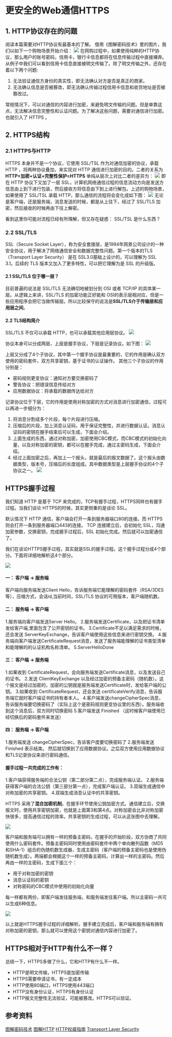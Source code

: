 # 更安全的Web通信HTTPS
## 1. HTTP协议存在的问题
阅读本篇需要对HTTP协议有最基本的了解。
借用《图解密码技术》里的图片，我们以如下一个购物场景开始介绍：
![](https://ws3.sinaimg.cn/large/006tNc79gy1ftpnmfdxxvj30vi0hggnz.jpg)
在网购过程中，如果使用纯粹的HTTP协议，那么用户的账号密码，信用卡，银行卡信息都将在信息传输过程中直接裸奔。从例子中我们可以看到信用卡信息直接被明文传输了。除了明文传输之外，还存在着以下两个问题:
1. 无法验证通信方身份的真实性，即无法确认对方是否是真正的商家。
2. 无法确认信息是否被篡改，即无法确认传输过程信用卡信息和收货地址是否被篡改过。

常规情况下，可以对通信的内容进行加密，来避免明文传输的问题。但是单靠这点，无法解决信息完整性和认证问题。为了解决这些问题，需要对通信进行加密。也就引入了 HTTPS 。

## 2. HTTPS结构
### 2.1 HTTPS与HTTP
HTTPS 本身并不是一个协议，它使用 SSL/TSL 作为对通信加密的协议，承载 HTTP ，将两种协议叠加，来实现对 HTTP 通信进行加密的目的。二者的关系为
**HTTP+加密+认证+完整性保护=HTTPS**
单纯从层次上对比二者的差异为：
![](https://ws3.sinaimg.cn/large/006tNc79gy1ftpoig6c8qj30m20aetab.jpg)
即在 HTTP 协议下又加了一层 SSL，计算机网络通信过程的信息流动方向是发送方信息由上到下进行包装，然后接收方将信息由下到上进行解包。上述的购物场景，如果使用了 SSL/TSL 承载 HTTP，那么通信的流程将会变化成如下图：
![](https://ws3.sinaimg.cn/large/006tNc79gy1ftpomozx1jj30wq0j00xl.jpg)
无论是客户端，还是服务端，消息发送的时候，都是从上往下，经过了 SSL/TLS 加密，然后接收的时候再由下往上解密。

看到这里你可能对流程已经有所理解，但又存在疑惑： SSL/TSL 是什么东西？

### 2.2 SSL/TLS
SSL（Secure Socket Layer），称为安全套接层，是1994年网景公司设计的一种安全协议，用于解决了网络通信安全和数据完整性问题。第一个版本的TLS（Transport Layer Security） 是在 SSL3.0基础上设计的，可以理解为 SSL 3.1。后续的 TLS 版本又加入了更多特性，可以把它理解为是 SSL 的升级版。

#### 2.1 SSL/TLS 位于哪一层？
目前普遍的说法是 SSL/TLS 无法确切地被划分到 OSI 或者 TCP/IP 的具体某一层。从逻辑上来讲，SSL/TLS 的加密功能正好能和 OSI的表示层相对应，但是一些应用程序会把它当做传输层。所以比较保守的说法是**SSL/TLS介于传输层和应用层之间**。
#### 2.2 TLS结构简介
SSL/TLS 不仅可以承载 HTTP，也可以承载其他应用层协议。
![](https://ws4.sinaimg.cn/large/006tKfTcgy1fts6bzk32dj30so096400.jpg)

协议本身可以分成两层，上层是握手协议，下层是记录协议。如下图：
![](https://ws1.sinaimg.cn/large/006tKfTcgy1fts6c0ukztj30ng0dwabu.jpg)

上层又分成了4个子协议，其中第一个握手协议是最重要的，它的作用是确认双方使用的密码套件，双方共享密钥，基于证书的认证操作。
其他三个子协议的作用分别是：

- 密码规则更变协议：通知对方要交换密码了
- 警告协议：把错误信息传给对方
- 应用数据协议：将承载的数据传达给对方

记录协议位于下层，它的作用是使用对称加密的方式对消息进行加密通信，过程可以再进一步细分为：
1. 将消息分割成多个片段，每个片段进行压缩。
2. 压缩后的片段，加上消息认证码，用于保证完整性，并进行数据认证。消息认证码的密钥在握手结束后可以生成，下面会介绍。
3. 上面生成的东西，通过对称加密，加密使用CBC模式，而CBC模式的初始化向量，以及对称加密的密钥，都可以在握手完成，通过主密码生成，下面会介绍。
4. 经过上面加密之后，再加上一个报头，就是最后的报文数据了。这个报头由数据类型，版本号，压缩后的长度组成。其中数据类型是上层握手协议的4个子协议之一。
![](https://ws4.sinaimg.cn/large/006tNc79gy1fts78l1nncj30j30dpgmw.jpg)
## HTTPS握手过程
我们知道 HTTP 是基于 TCP 来完成的，TCP有握手过程，HTTPS同样也有握手过程。当我们谈论 HTTPS的时候，其实更侧重的是谈论 SSL。

默认情况下 HTTP 通信，客户端会打开一条到服务器端口80的连接。而 HTTPS 则会打开一条到服务器端口443的连接。 TCP 连接建立后，会初始化 SSL，沟通加密参数，交换密钥，完成握手过程后，SSL 初始化完成。然后就可以加密通信了。

我们在谈论HTTPS握手过程，其实就是SSL的握手过程。这个握手过程分成4个部分。下面将详细地解析这4个部分。

![](https://ws3.sinaimg.cn/large/006tKfTcgy1fts5daqtuhj30sy0z8djo.jpg)

#### 一： 客户端 -> 服务端
客户端向服务端发送Client Hello，告诉服务端它能理解的密码套件（RSA/3DES等），压缩方式，会话id,当前时间，SSL/TLS 协议的可用版本，客户端随机数。

#### 二： 服务端 -> 客户端
1.服务端向客户端发送Server Hello。
2.服务端发送Certificate，以及把证书清单发给客户端,里面包含了公开密钥的证书。
3.Certificate不足以满足需求的时候，还会发送 ServerKeyExchange，告诉客户端使用这些信息来进行密钥交换。
4.服务端向客户端发送CertificateRequest消息，发送了服务端能理解的证书类型清单和能理解的的认证机构名称清单。
5.ServerHelloDone

#### 三： 客户端 -> 服务端
1.如果收到 CertificateRequest，会向服务端发送Certificate消息，以及发送自己的证书。
2.发送 ClientKeyExchange 以及经过加密的预备主密码（随机数）。这个报文是经过加密的，加密的公钥就是服务端发送Certificate时，发给客户端的公钥。
3.如果收到 CertificateRequest，还会发送 certificateVerify消息，告诉服务端它就时客户端证书的持有者本人。
4.客户端发送changeCipherSpec消息，告诉服务端要切换密码了（实际上这个是密码规则更变协议里的东西）。服务端收到这个消息后，双方同时切换密码
5.客户端发送 Finished （这时候客户端使用已经切换后的密码套件来发送）

#### 四： 服务端 -> 客户端
1.服务端发送 changeCipherSpec，告诉客户度要切换密码了
2.服务端发送 Finished 表示结束。 然后就切换到了应用数据协议。之后双方使用应用数据协议和TLS记录协议来进行密码通信。

#### 握手过程一共完成的工作有：
1.客户端获得服务端的合法公钥（第二部分第二点），完成服务端认证。
2.服务端获得客户端的合法公钥（第三部分第一点），完成客户端认证。
3.双端生成通信中对称加密的共享密钥。
4.双端生成消息认证中的共享密钥。

HTTPS 采用了**混合加密机制**。在握手环节使用公钥加密方式。通信建立后，交换报文时，使用共享密钥加密，也就是上面第3和第4点。对称加密会比非对称加密快很多，提高通信过程的效率。共享密钥的生成过程，可以从这张图中去理解。

![](https://ws3.sinaimg.cn/large/006tKfTcgy1fts5hhyxjpj30we0jsqqj.jpg)

客户端和服务端可以拥有一样的预备主密码，在握手的开始阶段，双方协商了共同使用什么密码套件。预备主密码同时使用由密码套件中两个单向散列函数（MD5和SHA-1）组合的伪随机数生成器，生成主密码（客户端的预备主密码也是使用伪随机数生成）。两端都会根据这个一样的预备主密码，计算出一样的主密码。然后再由一样的主密码，生成下面三个：

- 用于对称加密的密钥
- 消息认证码的密钥
- 对称密码的CBC模式中使用的初始化向量

每一样都有两份，即客户端发往服务端，和服务端发往客户端。所以主密码一共可以生成6种信息。

![](https://ws2.sinaimg.cn/large/006tKfTcgy1fts5i5gjbuj30i20djta0.jpg)

以上就是HTTPS握手过程的详细解析。握手建立完成后，客户端和服务端有拥有对称加密的密钥，那么就可以使用这个密钥对通信内容进行加密了。

## HTTPS相对于HTTP有什么不一样？
总结一下，HTTPS多做了什么，它和HTTP有什么不一样。

- HTTP是明文传输，HTTPS是加密传输
- HTTPS需要申请证书，有一定成本
- HTTP使用80端口，HTTPS使用443端口
- HTTP没有身份认证，HTTPS有身份认证
- HTTP报文完整性无法验证，可能被篡改。HTTPS可以验证。

## 参考资料
[图解密码技术](https://book.douban.com/subject/26265544/)
[图解HTTP](https://book.douban.com/subject/25863515/)
[HTTP权威指南](https://book.douban.com/subject/10746113/)
[Transport Layer Security](https://en.wikipedia.org/wiki/Transport_Layer_Security)







